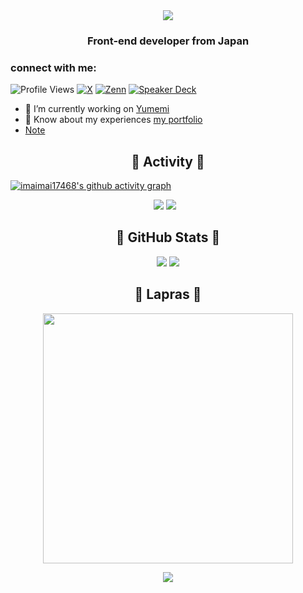 <div align="center">
  <img src="https://capsule-render.vercel.app/api?type=venom&height=300&color=gradient&text=Hi%20👋,%20I'm%20imaimai17468&fontColor=252525" />
</div>
<h3 align="center">Front-end developer from Japan</h3>

<h3>connect with me:</h3>

![Profile Views](https://komarev.com/ghpvc/?username=imaimai17468&color=blue&style=flat)
[![X](https://img.shields.io/badge/-@imaimai17468?style=social&logo=x&label=@imaimai17468)](https://x.com/imaimai17468)
[![Zenn](https://img.shields.io/badge/-@imaimai17468?style=social&logo=zenn&label=@imaimai17468)](https://zenn.dev/imaimai17468)
[![Speaker Deck](https://img.shields.io/badge/-@imaimai17468?style=social&logo=speakerdeck&label=@imaimai17468)](https://speakerdeck.com/imaimai17468)


- 🔭 I’m currently working on [Yumemi](https://www.yumemi.co.jp/)
- 📄 Know about my experiences [my portfolio](https://imaimai.tech/)
- [Note](https://note.com/imaimai17468/n/n4e86315e080d)


<h2 align="center">🐸 Activity 🐸</h3>

[![imaimai17468's github activity graph](https://github-readme-activity-graph.vercel.app/graph?username=imaimai17468&theme=github)](https://github.com/ashutosh00710/github-readme-activity-graph)


<div align="center">
  <img src="https://github-profile-summary-cards.vercel.app/api/cards/profile-details?username=imaimai17468&count_private=true&theme=2077"/>
  <img src="https://github-profile-summary-cards.vercel.app/api/cards/productive-time?username=imaimai17468&count_private=true&theme=2077" style="margin-right: 10px;"/>
</div>

<h2 align="center">🐸 GitHub Stats 🐸</h3>

<div align="center">
  <img src="https://github-readme-stats.vercel.app/api?username=imaimai17468&show_icons=true&theme=tokyonight" />
  <img src="https://github-profile-trophy.vercel.app/?username=imaimai17468&rank=-?&theme=darkhub"/>
</div>

<h2 align="center">🐸 Lapras 🐸</h3>

<div align="center">
  <img src="https://lapras-card-generator.vercel.app/api/svg?e=4.03&b=3.57&i=3.8&b1=%23020E27&b2=%230E5593&i1=%23030E21&i2=%231688BF&l=ja&u=imaimai17468" width="400"/>
</div>

<p align="center">
  <img src="https://capsule-render.vercel.app/api?type=waving&color=gradient&height=200&section=footer" />
</p>
